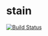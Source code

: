 # stain

[![Build Status](https://travis-ci.org/Ragnaroek/stain.svg?branch=master)](https://travis-ci.org/Ragnaroek/stain)
